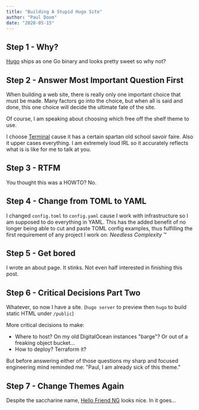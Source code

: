 ```yaml
---
title: "Building A Stupid Hugo Site"
author: "Paul Doom"
date: "2020-05-15"
---
```


## Step 1 - Why?

[Hugo](https://gohugo.io/) ships as one Go binary and looks pretty sweet so why not?


## Step 2 - Answer Most Important Question First

When building a web site, there is really only one important choice
that must be made.   Many factors go into the choice, but when all
is said and done, this one choice will decide the ultimate fate
of the site.

Of course, I am speaking about choosing which free off the shelf
theme to use.

I choose [Terminal](https://github.com/panr/hugo-theme-terminal) cause
it has a certain spartan old school savoir faire.  Also it upper cases
everything.  I am extremely loud IRL so it accurately reflects what is
is like for me to talk at you.

## Step 3 - RTFM

You thought this was a HOWTO?  No.

## Step 4 - Change from TOML to YAML

I changed `config.toml` to `config.yaml` cause I work with infrastructure
so I am supposed to do everything in YAML.  This has the added benefit
of no longer being able to cut and paste TOML config examples, thus
fulfilling the first requirement of any project I work on: _Needless Complexity_ :tm:

## Step 5 - Get bored

I wrote an about page.  It stinks.   Not even half interested in finishing
this post.

## Step 6 - Critical Decisions Part Two

Whatever, so now I have a site.  (`hugo server` to preview then
`hugo` to build static HTML under `/public`)

More critical decisions to make:

* Where to host?  On my old DigitalOcean instances "barge"?  Or out of a
  freaking object bucket...
* How to deploy?  Terraform it?

But before answering either of those questions my sharp and focused
engineering mind reminded me:  "Paul, I am already sick of this theme."

## Step 7 - Change Themes Again

Despite the saccharine name, [Hello Friend NG](https://themes.gohugo.io/hugo-theme-hello-friend-ng/) looks nice.  In it goes...
